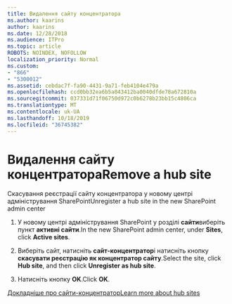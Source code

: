 ```yaml
---
title: Видалення сайту концентратора
ms.author: kaarins
author: kaarins
ms.date: 12/28/2018
ms.audience: ITPro
ms.topic: article
ROBOTS: NOINDEX, NOFOLLOW
localization_priority: Normal
ms.custom:
- "866"
- "5300012"
ms.assetid: cebdac7f-fa90-4431-9a71-feb4104e479a
ms.openlocfilehash: ccd0bb32ea6b5a043412ba0040dfde78a672810a
ms.sourcegitcommit: 037331d71f06750d972c0b6278b23bb15c4806ca
ms.translationtype: MT
ms.contentlocale: uk-UA
ms.lasthandoff: 10/18/2019
ms.locfileid: "36745382"
---
```

# <a name="remove-a-hub-site"></a><span data-ttu-id="14f96-102">Видалення сайту концентратора</span><span class="sxs-lookup"><span data-stu-id="14f96-102">Remove a hub site</span></span>

<span data-ttu-id="14f96-103">Скасування реєстрації сайту концентратора у новому центрі адміністрування SharePoint</span><span class="sxs-lookup"><span data-stu-id="14f96-103">Unregister a hub site in the new SharePoint admin center</span></span>
  
1. <span data-ttu-id="14f96-104">У новому центрі адміністрування SharePoint у розділі **сайти**виберіть пункт **активні сайти**.</span><span class="sxs-lookup"><span data-stu-id="14f96-104">In the new SharePoint admin center, under **Sites**, click **Active sites**.</span></span>

2. <span data-ttu-id="14f96-105">Виберіть сайт, натисніть **сайт-концентратор**і натисніть кнопку **скасувати реєстрацію як концентратор сайту**.</span><span class="sxs-lookup"><span data-stu-id="14f96-105">Select the site, click **Hub site**, and then click **Unregister as hub site**.</span></span>

3. <span data-ttu-id="14f96-106">Натисніть кнопку **OK**.</span><span class="sxs-lookup"><span data-stu-id="14f96-106">Click **OK**.</span></span>

[<span data-ttu-id="14f96-107">Докладніше про сайти-концентратор</span><span class="sxs-lookup"><span data-stu-id="14f96-107">Learn more about hub sites</span></span>](https://support.office.com/article/what-is-a-sharepoint-hub-site-fe26ae84-14b7-45b6-a6d1-948b3966427f)
  